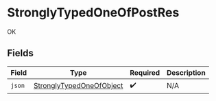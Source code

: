# StronglyTypedOneOfPostRes

OK


## Fields

| Field                                                                       | Type                                                                        | Required                                                                    | Description                                                                 |
| --------------------------------------------------------------------------- | --------------------------------------------------------------------------- | --------------------------------------------------------------------------- | --------------------------------------------------------------------------- |
| `json`                                                                      | [StronglyTypedOneOfObject](../../models/shared/StronglyTypedOneOfObject.md) | :heavy_check_mark:                                                          | N/A                                                                         |
